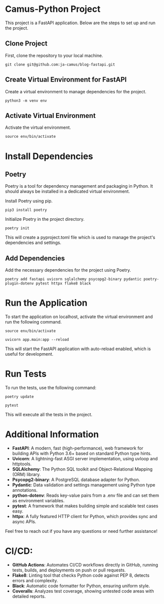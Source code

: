 # Camus-Python Project

This project is a FastAPI application. Below are the steps to set up and run the project.

## Clone Project

First, clone the repository to your local machine.

```
git clone git@github.com:ja-camus/blog-fastapi.git
```

## Create Virtual Environment for FastAPI
Create a virtual environment to manage dependencies for the project.

```
python3 -m venv env
```

## Activate Virtual Environment
Activate the virtual environment.

```
source env/bin/activate
```

# Install Dependencies
## Poetry
Poetry is a tool for dependency management and packaging in Python. It should always be installed in a dedicated virtual environment.

Install Poetry using pip.

```
pip3 install poetry
```

Initialize Poetry in the project directory.

```
poetry init
```

This will create a pyproject.toml file which is used to manage the project's dependencies and settings.


## Add Dependencies
Add the necessary dependencies for the project using Poetry.

```
poetry add fastapi uvicorn sqlalchemy psycopg2-binary pydantic poetry-plugin-dotenv pytest httpx flake8 black
```

# Run the Application
To start the application on localhost, activate the virtual environment and run the following command.

```
source env/bin/activate

uvicorn app.main:app --reload
```

This will start the FastAPI application with auto-reload enabled, which is useful for development.

# Run Tests
To run the tests, use the following command:

```
poetry update
```
```
pytest
```
This will execute all the tests in the project.

# Additional Information

- **FastAPI**: A modern, fast (high-performance), web framework for building APIs with Python 3.6+ based on standard Python type hints.
- **Uvicorn**: A lightning-fast ASGI server implementation, using uvloop and httptools.
- **SQLAlchemy**: The Python SQL toolkit and Object-Relational Mapping (ORM) library.
- **Psycopg2-binary**: A PostgreSQL database adapter for Python.
- **Pydantic**: Data validation and settings management using Python type annotations.
- **python-dotenv**: Reads key-value pairs from a .env file and can set them as environment variables.
- **pytest**: A framework that makes building simple and scalable test cases easy.
- **httpx**: A fully featured HTTP client for Python, which provides sync and async APIs.

Feel free to reach out if you have any questions or need further assistance!

# CI/CD:

- **GitHub Actions**: Automates CI/CD workflows directly in GitHub, running tests, builds, and deployments on push or pull requests.
- **Flake8**: Linting tool that checks Python code against PEP 8, detects errors and complexity.
- **Black**: Automatic code formatter for Python, ensuring uniform style.
- **Coveralls**: Analyzes test coverage, showing untested code areas with detailed reports.
